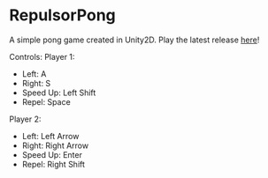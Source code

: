 # RepulsorPong
A simple pong game created in Unity2D. Play the latest release [here](https://zioul123.github.io/RepulsorPong/Hosting/v0.9/)!  

Controls:
Player 1:
* Left: A
* Right: S
* Speed Up: Left Shift
* Repel: Space

Player 2:
* Left: Left Arrow
* Right: Right Arrow
* Speed Up: Enter
* Repel: Right Shift
